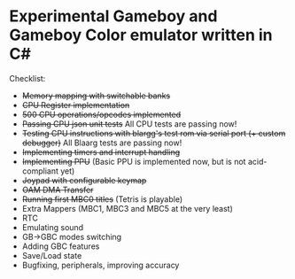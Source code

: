 # Experimental Gameboy and Gameboy Color emulator written in C#

Checklist:
-  ~~Memory mapping with switchable banks~~
-  ~~CPU Register implementation~~
-  ~~500 CPU operations/opcodes implemented~~
-  ~~Passing CPU json unit tests~~ All CPU tests are passing now!
-  ~~Testing CPU instructions with blargg's test rom via serial port (+ custom debugger)~~ All Blaarg tests are passing now!
-  ~~Implementing timers and interrupt handling~~
-  ~~Implementing PPU~~ (Basic PPU is implemented now, but is not acid-compliant yet)
-  ~~Joypad with configurable keymap~~
-  ~~OAM DMA Transfer~~
-  ~~Running first MBC0 titles~~ (Tetris is playable)
-  Extra Mappers (MBC1, MBC3 and MBC5 at the very least)
-  RTC
-  Emulating sound
-  GB->GBC modes switching
-  Adding GBC features
-  Save/Load state
-  Bugfixing, peripherals, improving accuracy
